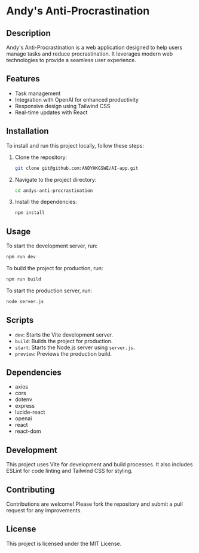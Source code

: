 # Andy's Anti-Procrastination 

## Description

Andy's Anti-Procrastination is a web application designed to help users manage tasks and reduce procrastination. It leverages modern web technologies to provide a seamless user experience.

## Features

- Task management
- Integration with OpenAI for enhanced productivity
- Responsive design using Tailwind CSS
- Real-time updates with React

## Installation

To install and run this project locally, follow these steps:

1. Clone the repository:
   ```bash
   git clone git@github.com:ANDYHKGSWE/AI-app.git
   ```
2. Navigate to the project directory:
   ```bash
   cd andys-anti-procrastination
   ```
3. Install the dependencies:
   ```bash
   npm install
   ```

## Usage

To start the development server, run:
```bash
npm run dev
```

To build the project for production, run:
```bash
npm run build
```

To start the production server, run:
```bash
node server.js
```

## Scripts

- `dev`: Starts the Vite development server.
- `build`: Builds the project for production.
- `start`: Starts the Node.js server using `server.js`.
- `preview`: Previews the production build.

## Dependencies

- axios
- cors
- dotenv
- express
- lucide-react
- openai
- react
- react-dom

## Development

This project uses Vite for development and build processes. It also includes ESLint for code linting and Tailwind CSS for styling.

## Contributing

Contributions are welcome! Please fork the repository and submit a pull request for any improvements.

## License

This project is licensed under the MIT License.
